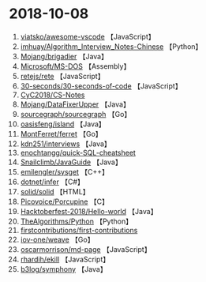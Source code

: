 # 2018-10-08

1. [viatsko/awesome-vscode](https://github.com/viatsko/awesome-vscode) 【JavaScript】
2. [imhuay/Algorithm_Interview_Notes-Chinese](https://github.com/imhuay/Algorithm_Interview_Notes-Chinese) 【Python】
3. [Mojang/brigadier](https://github.com/Mojang/brigadier) 【Java】
4. [Microsoft/MS-DOS](https://github.com/Microsoft/MS-DOS) 【Assembly】
5. [retejs/rete](https://github.com/retejs/rete) 【JavaScript】
6. [30-seconds/30-seconds-of-code](https://github.com/30-seconds/30-seconds-of-code) 【JavaScript】
7. [CyC2018/CS-Notes](https://github.com/CyC2018/CS-Notes) 
8. [Mojang/DataFixerUpper](https://github.com/Mojang/DataFixerUpper) 【Java】
9. [sourcegraph/sourcegraph](https://github.com/sourcegraph/sourcegraph) 【Go】
10. [oasisfeng/island](https://github.com/oasisfeng/island) 【Java】
11. [MontFerret/ferret](https://github.com/MontFerret/ferret) 【Go】
12. [kdn251/interviews](https://github.com/kdn251/interviews) 【Java】
13. [enochtangg/quick-SQL-cheatsheet](https://github.com/enochtangg/quick-SQL-cheatsheet) 
14. [Snailclimb/JavaGuide](https://github.com/Snailclimb/JavaGuide) 【Java】
15. [emilengler/sysget](https://github.com/emilengler/sysget) 【C++】
16. [dotnet/infer](https://github.com/dotnet/infer) 【C#】
17. [solid/solid](https://github.com/solid/solid) 【HTML】
18. [Picovoice/Porcupine](https://github.com/Picovoice/Porcupine) 【C】
19. [Hacktoberfest-2018/Hello-world](https://github.com/Hacktoberfest-2018/Hello-world) 【Java】
20. [TheAlgorithms/Python](https://github.com/TheAlgorithms/Python) 【Python】
21. [firstcontributions/first-contributions](https://github.com/firstcontributions/first-contributions) 
22. [iov-one/weave](https://github.com/iov-one/weave) 【Go】
23. [oscarmorrison/md-page](https://github.com/oscarmorrison/md-page) 【JavaScript】
24. [rhardih/ekill](https://github.com/rhardih/ekill) 【JavaScript】
25. [b3log/symphony](https://github.com/b3log/symphony) 【Java】
